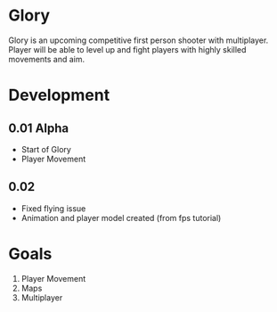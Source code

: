 # Glory
Glory is an upcoming competitive first person shooter with multiplayer. Player will be able to level up and fight players with highly skilled movements and aim.

# Development
## 0.01 Alpha
- Start of Glory
- Player Movement
## 0.02 
- Fixed flying issue
- Animation and player model created (from fps tutorial)

# Goals
1. Player Movement
2. Maps
3. Multiplayer
